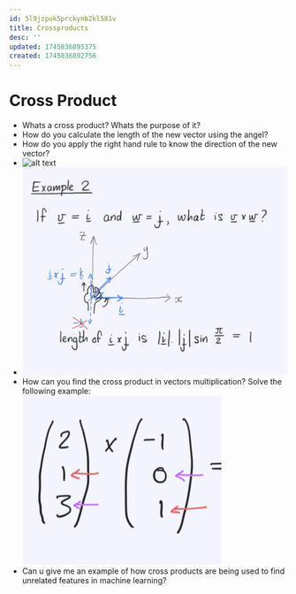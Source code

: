 ```yaml
---
id: 5l9jzpuk5prckynb2kl581v
title: Crossproducts
desc: ''
updated: 1745836895375
created: 1745836892756
---
```


# Cross Product
- Whats a cross product? Whats the purpose of it?
- How do you calculate the length of the new vector using the angel?
- How do you apply the right hand rule to know the direction of the new vector?
- ![alt text](<Screenshot 2025-04-28 at 11.47.41 AM.png>)
- ![alt text](image-2.png)
- How can you find the cross product in vectors multiplication? Solve the following example: ![alt text](image-3.png)
- Can u give me an example of how cross products are being used to find unrelated features in machine learning?
